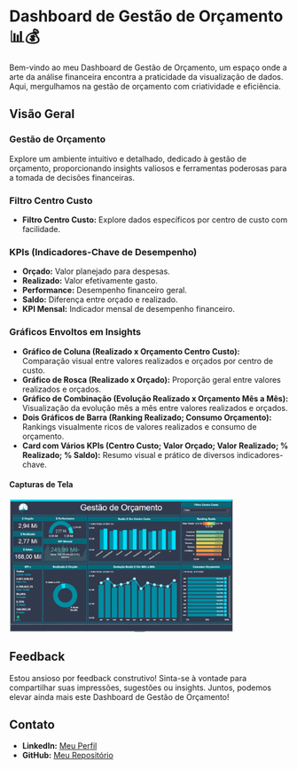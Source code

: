# Dashboard de Gestão de Orçamento 📊💰

Bem-vindo ao meu Dashboard de Gestão de Orçamento, um espaço onde a arte da análise financeira encontra a praticidade da visualização de dados. Aqui, mergulhamos na gestão de orçamento com criatividade e eficiência.

## **Visão Geral**

### Gestão de Orçamento
Explore um ambiente intuitivo e detalhado, dedicado à gestão de orçamento, proporcionando insights valiosos e ferramentas poderosas para a tomada de decisões financeiras.

### Filtro Centro Custo
- **Filtro Centro Custo:** Explore dados específicos por centro de custo com facilidade.

### KPIs (Indicadores-Chave de Desempenho)
- **Orçado:** Valor planejado para despesas.
- **Realizado:** Valor efetivamente gasto.
- **Performance:** Desempenho financeiro geral.
- **Saldo:** Diferença entre orçado e realizado.
- **KPI Mensal:** Indicador mensal de desempenho financeiro.

### Gráficos Envoltos em Insights
- **Gráfico de Coluna (Realizado x Orçamento Centro Custo):** Comparação visual entre valores realizados e orçados por centro de custo.
- **Gráfico de Rosca (Realizado x Orçado):** Proporção geral entre valores realizados e orçados.
- **Gráfico de Combinação (Evolução Realizado x Orçamento Mês a Mês):** Visualização da evolução mês a mês entre valores realizados e orçados.
- **Dois Gráficos de Barra (Ranking Realizado; Consumo Orçamento):** Rankings visualmente ricos de valores realizados e consumo de orçamento.
- **Card com Vários KPIs (Centro Custo; Valor Orçado; Valor Realizado; % Realizado; % Saldo):** Resumo visual e prático de diversos indicadores-chave.

#### Capturas de Tela
<p align="LEFT">
  <img src="https://github.com/Eduardoppereira/PBI_ORCAMENTO/blob/main/Captura%20de%20tela%202023-12-18%20160756.png" width=80%>
</p>


## Feedback
Estou ansioso por feedback construtivo! Sinta-se à vontade para compartilhar suas impressões, sugestões ou insights. Juntos, podemos elevar ainda mais este Dashboard de Gestão de Orçamento!

## Contato
- **LinkedIn:** [Meu Perfil](https://www.linkedin.com/in/eduardo-pedrosap)
- **GitHub:** [Meu Repositório](https://github.com/Eduardoppereira)
